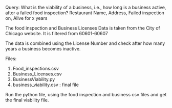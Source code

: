 Query:
What is the viability of a business, i.e., how long is a business active, after a failed food inspection?
Restaurant Name, Address, Failed inspection on, Alive for x years

The food inspection and Business Licenses Data is taken from the City of Chicago website. It is filtered from 60601-60607

The data is combined using the License Number and check after how many years a business becomes inactive.

Files:
1. Food_inspections.csv
2. Business_Licenses.csv
3. BusinessViability.py
4. business_viability.csv : final file


Run the python file, using the food inspection and business csv files and get the final viability file.
